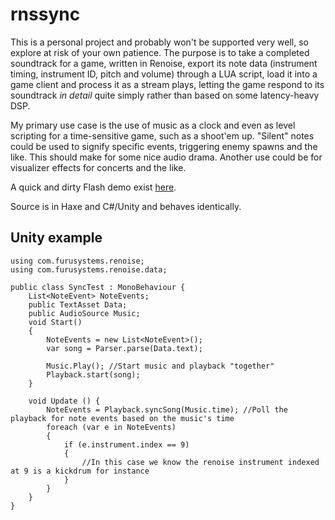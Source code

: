 rnssync
=======

This is a personal project and probably won't be supported very well, so explore at risk of your own patience. 
The purpose is to take a completed soundtrack for a game, written in Renoise, export its note data (instrument timing, instrument ID, pitch and volume) through a LUA script, load it into a game client and process it as a stream plays, letting the game respond to its soundtrack *in detail* quite simply rather than based on some latency-heavy DSP. 

My primary use case is the use of music as a clock and even as level scripting for a time-sensitive game, such as a shoot'em up. "Silent" notes could be used to signify specific events, triggering enemy spawns and the like. This should make for some nice audio drama. Another use could be for visualizer effects for concerts and the like.

A quick and dirty Flash demo exist [here](doomsday.no/dev/toys/sync).

Source is in Haxe and C#/Unity and behaves identically.

## Unity example

	using com.furusystems.renoise;
	using com.furusystems.renoise.data;

	public class SyncTest : MonoBehaviour {
		List<NoteEvent> NoteEvents;
		public TextAsset Data;
		public AudioSource Music;
		void Start()
		{
			NoteEvents = new List<NoteEvent>();
			var song = Parser.parse(Data.text);
	
			Music.Play(); //Start music and playback "together"
			Playback.start(song);
		}
		
		void Update () {
			NoteEvents = Playback.syncSong(Music.time); //Poll the playback for note events based on the music's time
			foreach (var e in NoteEvents)
			{
				if (e.instrument.index == 9) 
				{
					//In this case we know the renoise instrument indexed at 9 is a kickdrum for instance
				}
			}
		}
	}